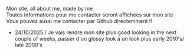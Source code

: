 Mon site, all about me, made by me      
Toutes informations pour me contacter seront affichées sur mon site       
Vous pouvez aussi me contacter par Github directemment !!      
- 24/10/2025 / Je vais rendre mon site plus good looking in the next couple of weeks, passer d'un glossy look à un look plus early 2010's/ late 2000's
